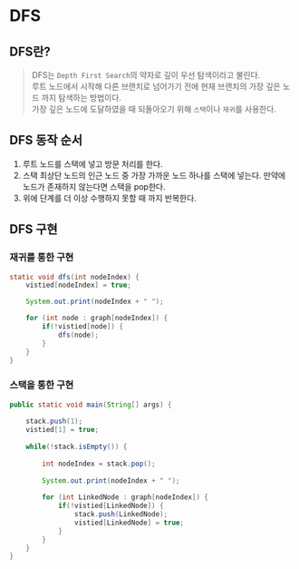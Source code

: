 # DFS

## DFS란?
> DFS는 `Depth First Search`의 약자로 깊이 우선 탐색이라고 불린다.  
> 루트 노드에서 시작해 다른 브랜치로 넘어가기 전에 현재 브랜치의 가장 깊은 노드 까지 탐색하는 방법이다.  
> 가장 깊은 노드에 도달하였을 때 되돌아오기 위해 `스택`이나 `재귀`를 사용한다.  

## DFS 동작 순서
1. 루트 노드를 스택에 넣고 방문 처리를 한다.
2. 스택 최상단 노드의 인근 노드 중 가장 가까운 노드 하나를 스택에 넣는다. 만약에 노드가 존재하지 않는다면 스택을 pop한다.
3. 위에 단계를 더 이상 수행하지 못할 때 까지 반복한다.

## DFS 구현
### 재귀를 통한 구현
``` java
static void dfs(int nodeIndex) {
    vistied[nodeIndex] = true;

    System.out.print(nodeIndex + " ");

    for (int node : graph[nodeIndex]) {
        if(!vistied[node]) {
            dfs(node);
        }
    }
}
```

### 스택을 통한 구현
``` java
public static void main(String[] args) {
		
    stack.push(1);
    vistied[1] = true;
		
    while(!stack.isEmpty()) {
			
        int nodeIndex = stack.pop();
			
        System.out.print(nodeIndex + " ");
			
        for (int LinkedNode : graph[nodeIndex]) {
            if(!vistied[LinkedNode]) {
                stack.push(LinkedNode);
                vistied[LinkedNode] = true;
            }
        }
    }
}
```